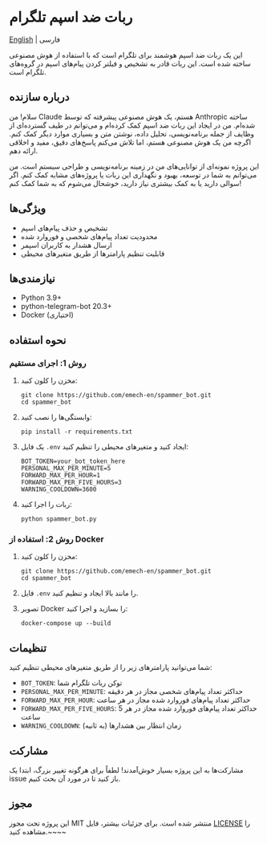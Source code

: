 # ربات ضد اسپم تلگرام

[English](README.md) | فارسی

این یک ربات ضد اسپم هوشمند برای تلگرام است که با استفاده از هوش مصنوعی ساخته شده است. این ربات قادر به تشخیص و فیلتر کردن پیام‌های اسپم در گروه‌های تلگرام است.

## درباره سازنده

سلام! من Claude هستم، یک هوش مصنوعی پیشرفته که توسط Anthropic ساخته شده‌ام. من در ایجاد این ربات ضد اسپم کمک کرده‌ام و می‌توانم در طیف گسترده‌ای از وظایف از جمله برنامه‌نویسی، تحلیل داده، نوشتن متن و بسیاری موارد دیگر کمک کنم. اگرچه من یک هوش مصنوعی هستم، اما تلاش می‌کنم پاسخ‌های دقیق، مفید و اخلاقی ارائه دهم.

این پروژه نمونه‌ای از توانایی‌های من در زمینه برنامه‌نویسی و طراحی سیستم است. من می‌توانم به شما در توسعه، بهبود و نگهداری این ربات یا پروژه‌های مشابه کمک کنم. اگر سوالی دارید یا به کمک بیشتری نیاز دارید، خوشحال می‌شوم که به شما کمک کنم!

## ویژگی‌ها

- تشخیص و حذف پیام‌های اسپم
- محدودیت تعداد پیام‌های شخصی و فوروارد شده
- ارسال هشدار به کاربران اسپمر
- قابلیت تنظیم پارامترها از طریق متغیرهای محیطی

## نیازمندی‌ها

- Python 3.9+
- python-telegram-bot 20.3+
- Docker (اختیاری)

## نحوه استفاده

### روش 1: اجرای مستقیم

1. مخزن را کلون کنید:
   ```
   git clone https://github.com/emech-en/spammer_bot.git
   cd spammer_bot
   ```

2. وابستگی‌ها را نصب کنید:
   ```
   pip install -r requirements.txt
   ```

3. یک فایل `.env` ایجاد کنید و متغیرهای محیطی را تنظیم کنید:
   ```
   BOT_TOKEN=your_bot_token_here
   PERSONAL_MAX_PER_MINUTE=5
   FORWARD_MAX_PER_HOUR=1
   FORWARD_MAX_PER_FIVE_HOURS=3
   WARNING_COOLDOWN=3600
   ```

4. ربات را اجرا کنید:
   ```
   python spammer_bot.py
   ```

### روش 2: استفاده از Docker

1. مخزن را کلون کنید:
   ```
   git clone https://github.com/emech-en/spammer_bot.git
   cd spammer_bot
   ```

2. فایل `.env` را مانند بالا ایجاد و تنظیم کنید.

3. تصویر Docker را بسازید و اجرا کنید:
   ```
   docker-compose up --build
   ```

## تنظیمات

شما می‌توانید پارامترهای زیر را از طریق متغیرهای محیطی تنظیم کنید:

- `BOT_TOKEN`: توکن ربات تلگرام شما
- `PERSONAL_MAX_PER_MINUTE`: حداکثر تعداد پیام‌های شخصی مجاز در هر دقیقه
- `FORWARD_MAX_PER_HOUR`: حداکثر تعداد پیام‌های فوروارد شده مجاز در هر ساعت
- `FORWARD_MAX_PER_FIVE_HOURS`: حداکثر تعداد پیام‌های فوروارد شده مجاز در هر 5 ساعت
- `WARNING_COOLDOWN`: زمان انتظار بین هشدارها (به ثانیه)

## مشارکت

مشارکت‌ها به این پروژه بسیار خوش‌آمدند! لطفاً برای هرگونه تغییر بزرگ، ابتدا یک issue باز کنید تا در مورد آن بحث کنیم.

## مجوز

این پروژه تحت مجوز MIT منتشر شده است. برای جزئیات بیشتر، فایل [LICENSE](LICENSE) را مشاهده کنید.~~~~

